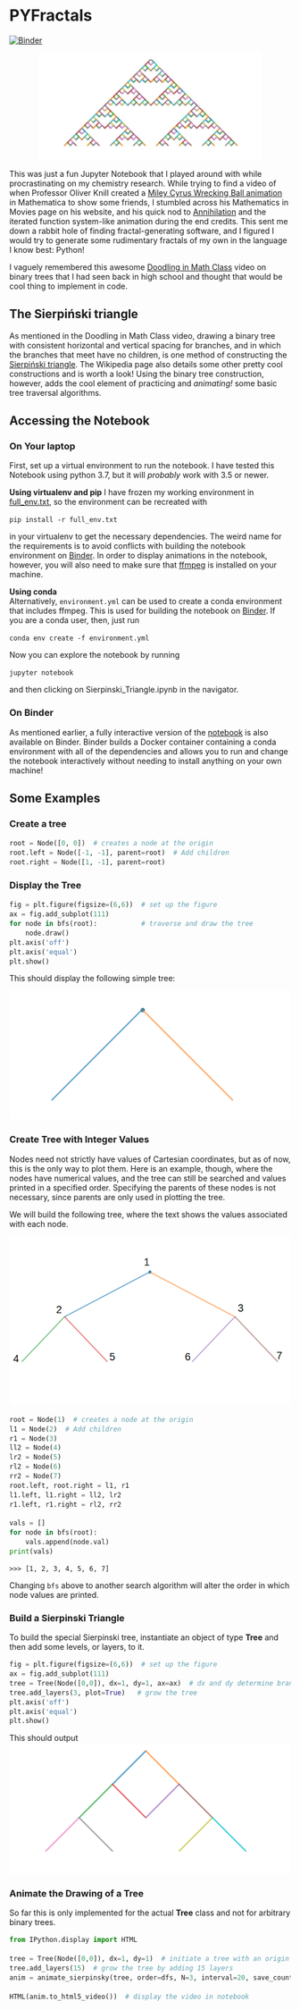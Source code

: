 # PYFractals
[![Binder](https://mybinder.org/badge_logo.svg)](https://mybinder.org/v2/gh/brettrhenderson/pyFractals/master?filepath=Sierpinski_Triangle.ipynb)
<p align="center">
    <img src="images/logo.png" width=400/>
</p>

This was just a fun Jupyter Notebook that I played around with while
procrastinating on my chemistry research. While trying to find a video of when
Professor Oliver Knill created a [Miley Cyrus Wrecking Ball animation](https://www.thecrimson.com/flyby/article/2013/10/9/the-cyrus-infection-miley-crashes-math-21a/)
in Mathematica to show some friends, I stumbled across his Mathematics in Movies
page on his website, and his quick nod to [Annihilation](http://people.math.harvard.edu/~knill/various/annihilation/index.html)
and the iterated function system-like animation during the end credits. This sent
me down a rabbit hole of finding fractal-generating software, and I figured I would
try to generate some rudimentary fractals of my own in the language I know best:
Python!

I vaguely remembered this awesome
[Doodling in Math Class](https://www.youtube.com/watch?v=e4MSN6IImpI&list=PLF7CBA45AEBAD18B8)
video on binary trees that I had seen back in high school and thought that would be
cool thing to implement in code.

## The Sierpiński triangle
As mentioned in the Doodling in Math Class video, drawing a binary tree with
consistent horizontal and vertical spacing for branches, and in which the branches
that meet have no children, is one method of constructing the [Sierpiński triangle](https://en.wikipedia.org/wiki/Sierpi%C5%84ski_triangle).
The Wikipedia page also details some other pretty cool constructions and is worth
a look!  Using the binary tree construction, however, adds the cool element of
practicing and *animating!* some basic tree traversal algorithms.

## Accessing the Notebook
### On Your laptop
First, set up a virtual environment to run the notebook. I have tested this Notebook
using python 3.7, but it will *probably* work with 3.5 or newer.

**Using virtualenv and pip**
I have frozen my working environment in [full_env.txt](full_env.txt), so the environment
can be recreated with

```pip install -r full_env.txt```

in your virtualenv to get the necessary dependencies. The weird name for the requirements
is to avoid conflicts with building the notebook environment on [Binder](#on-binder).
In order to display animations in the notebook, however, you will also need to
make sure that [ffmpeg](https://ffmpeg.org/download.html) is installed on your machine.

**Using conda**  
Alternatively, `environment.yml` can be used to create a conda environment that includes
ffmpeg. This is used for building the notebook on [Binder](#on-binder). If you
are a conda user, then, just run

```conda env create -f environment.yml```

Now you can explore the notebook by running

```jupyter notebook```

and then clicking on Sierpinski_Triangle.ipynb in the navigator.

### On Binder
As mentioned earlier, a fully interactive version of the [notebook](https://mybinder.org/v2/gh/brettrhenderson/pyFractals/master?filepath=Sierpinski_Triangle.ipynb)
is also available on Binder. Binder builds a Docker container containing a
conda environment with all of the dependencies and allows you to run and change
the notebook interactively without needing to install anything on your own machine!

## Some Examples
### Create a tree

```python
root = Node([0, 0])  # creates a node at the origin
root.left = Node([-1, -1], parent=root)  # Add children
root.right = Node([1, -1], parent=root)   
```

### Display the Tree

```python
fig = plt.figure(figsize=(6,6))  # set up the figure
ax = fig.add_subplot(111)
for node in bfs(root):           # traverse and draw the tree
    node.draw()
plt.axis('off')
plt.axis('equal')
plt.show()
```

This should display the following simple tree:

![Simple Tree](images/basic_tree.png)

### Create Tree with Integer Values

Nodes need not strictly have values of Cartesian coordinates, but as of now, this
is the only way to plot them.  Here is an example, though, where the nodes have
numerical values, and the tree can still be searched and values printed in a
specified order. Specifying the parents of these nodes is not necessary, since
parents are only used in plotting the tree.

We will build the following tree, where the text shows the values associated with
each node.

![Valued Tree](images/two_level_text.png)

```python
root = Node(1)  # creates a node at the origin
l1 = Node(2)  # Add children
r1 = Node(3)   
ll2 = Node(4)
lr2 = Node(5)
rl2 = Node(6)
rr2 = Node(7)
root.left, root.right = l1, r1
l1.left, l1.right = ll2, lr2
r1.left, r1.right = rl2, rr2

vals = []
for node in bfs(root):
    vals.append(node.val)
print(vals)
```

```
>>> [1, 2, 3, 4, 5, 6, 7]
```

Changing `bfs` above to another search algorithm will alter the order in which
node values are printed.

### Build a Sierpinski Triangle

To build the special Sierpinski tree, instantiate an object of type **Tree** and
then add some levels, or layers, to it.

```python
fig = plt.figure(figsize=(6,6))  # set up the figure
ax = fig.add_subplot(111)
tree = Tree(Node([0,0]), dx=1, dy=1, ax=ax)  # dx and dy determine branch dimensions
tree.add_layers(3, plot=True)   # grow the tree
plt.axis('off')
plt.axis('equal')
plt.show()
```

This should output
![3 Level Fractal](images/sierp_tree.png)

### Animate the Drawing of a Tree

So far this is only implemented for the actual **Tree** class and not for arbitrary
binary trees.

```python
from IPython.display import HTML

tree = Tree(Node([0,0]), dx=1, dy=1)  # initiate a tree with an origin at 0,0
tree.add_layers(15)  # grow the tree by adding 15 layers
anim = animate_sierpinsky(tree, order=dfs, N=3, interval=20, save_count=10**4)  # animate the drawing

HTML(anim.to_html5_video())  # display the video in notebook
```
